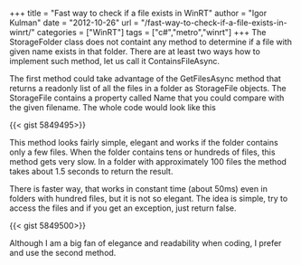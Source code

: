 +++
title = "Fast way to check if a file exists in WinRT"
author = "Igor Kulman"
date = "2012-10-26"
url = "/fast-way-to-check-if-a-file-exists-in-winrt/"
categories = ["WinRT"]
tags = ["c#","metro","winrt"]
+++
The StorageFolder class does not containt any method to determine if a file with given name exists in that folder. There are at least two ways how to implement such method, let us call it ContainsFileAsync.

The first method could take advantage of the GetFilesAsync method that returns a readonly list of all the files in a folder as StorageFile objects. The StorageFile contains a property called Name that you could compare with the given filename. The whole code would look like this

{{< gist 5849495>}}

<!--more-->

This method looks fairly simple, elegant and works if the folder contains only a few files. When the folder contains tens or hundreds of files, this method gets very slow. In a folder with approximately 100 files the method takes about 1.5 seconds to return the result.

There is faster way, that works in constant time (about 50ms) even in folders with hundred files, but it is not so elegant. The idea is simple, try to access the files and if you get an exception, just return false.

{{< gist 5849500>}}

Although I am a big fan of elegance and readability when coding, I prefer and use the second method.
